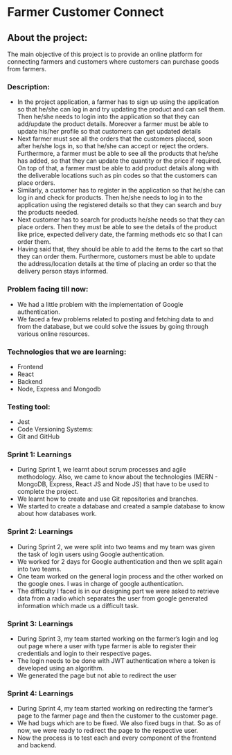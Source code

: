 # Farmer Customer Connect

## About the project:
The main objective of this project is to provide an online platform for connecting farmers and customers where customers can purchase goods from farmers.

### Description:
* In the project application, a farmer has to sign up using the application so that he/she can log in and try updating the product and can sell them. 
Then he/she needs to login into the application so that they can add/update the product details. Moreover a farmer must be able to update his/her profile so that customers can get updated details
* Next farmer must see all the orders that the customers placed, soon after he/she logs in, so that he/she can accept or reject the orders. Furthermore, a farmer must be able to see all the products that he/she has added, so that they can update the quantity or the price if required. On top of that, a farmer must be able to add product details along with the deliverable locations such as pin codes so that the customers can place orders.
* Similarly, a customer has to register in the application so that he/she can log in and check for products. Then he/she needs to log in to the application using the registered details so that they can search and buy the products needed.
* Next customer has to search for products he/she needs so that they can place orders. Then they must be able to see the details of the product like price, expected delivery date, the farming methods etc so that I can order them. 
* Having said that, they should be able to add the items to the cart so that they can order them. Furthermore, customers must be able to update the address/location details at the time of placing an order so that the delivery person stays informed.




### Problem facing till now:
* We had a little problem with the implementation of Google authentication.
* We faced a few problems related to posting and fetching data to and from the database, but we could solve the issues by going through various online resources.




### Technologies that we are learning:
* Frontend
* React
* Backend
* Node, Express and Mongodb
### Testing tool:
* Jest
* Code Versioning Systems:
* Git and GitHub


### Sprint 1: Learnings
* During Sprint 1, we learnt about scrum processes and agile methodology. Also, we came to know about the technologies (MERN - MongoDB, Express, React JS and Node JS) that have to be used to complete the project. 
* We learnt how to create and use Git repositories and branches.  
* We started to create a database and created a sample database to know about how databases work.

### Sprint 2: Learnings
* During Sprint 2, we were split into two teams and my team was given the task of login users using Google authentication. 
* We worked for 2 days for Google authentication and then we split again into two teams. 
* One team worked on the general login process and the other worked on the google ones. I was in charge of google authentication. 
* The difficulty I faced is in our designing part we were asked to retrieve data from a radio which separates the user from google generated information which made us a difficult task.

### Sprint 3: Learnings
* During Sprint 3, my team started working on the farmer’s login and log out page where a user with type farmer is able to register their credentials and login to their respective pages.
* The login needs to be done with JWT authentication where a token is developed using an algorithm. 
* We generated the page but not able to redirect the user

### Sprint 4: Learnings
* During Sprint 4, my team started working on redirecting the farmer’s page to the farmer page and then the customer to the customer page. 
* We had bugs which are to be fixed. We also fixed bugs in that. So as of now, we were ready to redirect the page to the respective user.
* Now the process is to test each and every component of the frontend and backend.



